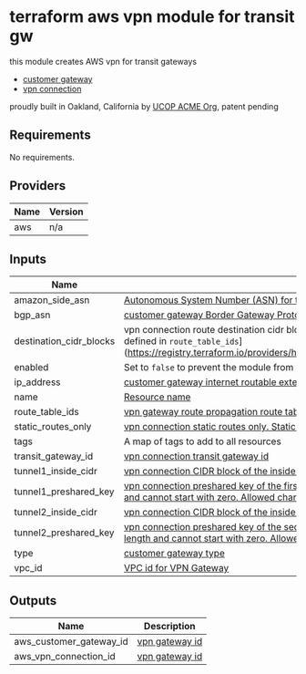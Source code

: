 # terraform aws vpn module for transit gw

this module creates AWS vpn for transit gateways

* [customer gateway](https://www.terraform.io/docs/providers/aws/r/customer_gateway.html)
* [vpn connection](https://www.terraform.io/docs/providers/aws/r/vpn_connection.html)

proudly built in Oakland, California by [UCOP ACME Org](https://github.com/ucopacme), patent pending

## Requirements

No requirements.

## Providers

| Name | Version |
|------|---------|
| aws | n/a |

## Inputs

| Name | Description | Type | Default | Required |
|------|-------------|------|---------|:--------:|
| amazon\_side\_asn | [Autonomous System Number (ASN) for the Amazon side of the VPN gateway.](https://registry.terraform.io/providers/hashicorp/aws/latest/docs/resources/vpn_gateway#amazon_side_asn) | `string` | `64512` | no |
| bgp\_asn | [customer gateway Border Gateway Protocol (BGP) Autonomous System Number (ASN)](https://registry.terraform.io/providers/hashicorp/aws/latest/docs/resources/customer_gateway#bgp_asn) | `string` | `65000` | no |
| destination\_cidr\_blocks | vpn connection route destination cidr block for static routes. Routes to destinations will be propagated to the route tables defined in `route_table_ids`](https://registry.terraform.io/providers/hashicorp/aws/latest/docs/resources/vpn_connection_route#destination_cidr_block) | `list(string)` | `[]` | no |
| enabled | Set to `false` to prevent the module from creating resources | `bool` | `true` | no |
| ip\_address | [customer gateway internet routable external interface IP address](https://registry.terraform.io/providers/hashicorp/aws/latest/docs/resources/customer_gateway#ip_address) | `string` | n/a | yes |
| name | [Resource name](https://registry.terraform.io/providers/hashicorp/aws/latest/docs/resources/vpn#name) | `string` | `null` | no |
| route\_table\_ids | [vpn gateway route propagation route tables ids](https://registry.terraform.io/providers/hashicorp/aws/latest/docs/resources/vpn_gateway_route_propagation#route_table_id) | `list(string)` | `[]` | no |
| static\_routes\_only | [vpn connection static routes only. Static routes must be used for devices that do NOT support BGP](https://registry.terraform.io/providers/hashicorp/aws/latest/docs/resources/vpn_connection#static_routes_only) | `bool` | `false` | no |
| tags | A map of tags to add to all resources | `map(string)` | `{}` | no |
| transit\_gateway\_id | [vpn connection transit gateway id](https://registry.terraform.io/providers/hashicorp/aws/latest/docs/resources/vpn_connection#transit_gateway_id) | `string` | `null` | no |
| tunnel1\_inside\_cidr | [vpn connection CIDR block of the inside IP addresses for the first VPN tunnel](https://registry.terraform.io/providers/hashicorp/aws/latest/docs/resources/vpn_connection#tunnel1_inside_cidr) | `string` | `null` | no |
| tunnel1\_preshared\_key | [vpn connection preshared key of the first VPN tunnel. The preshared key must be between 8 and 64 characters in length and cannot start with zero. Allowed characters are alphanumeric characters, periods(.) and underscores(\_)](https://registry.terraform.io/providers/hashicorp/aws/latest/docs/resources/vpn_connection#tunnel1_preshared_key) | `string` | `null` | no |
| tunnel2\_inside\_cidr | [vpn connection CIDR block of the inside IP addresses for the second VPN tunnel](https://registry.terraform.io/providers/hashicorp/aws/latest/docs/resources/vpn_connection#tunnel2_inside_cidr) | `string` | `null` | no |
| tunnel2\_preshared\_key | [vpn connection preshared key of the second VPN tunnel. The preshared key must be between 8 and 64 characters in length and cannot start with zero. Allowed characters are alphanumeric characters, periods(.) and underscores(\_)](https://registry.terraform.io/providers/hashicorp/aws/latest/docs/resources/vpn_connection#tunnel2_preshared_key) | `string` | `null` | no |
| type | [customer gateway type](https://registry.terraform.io/providers/hashicorp/aws/latest/docs/resources/customer_gateway#type) | `string` | `"ipsec.1"` | no |
| vpc\_id | [VPC id for VPN Gateway](https://registry.terraform.io/providers/hashicorp/aws/latest/docs/resources/vpn_gateway#vpc_id) | `string` | `null` | no |

## Outputs

| Name | Description |
|------|-------------|
| aws\_customer\_gateway\_id | [vpn gateway id](https://registry.terraform.io/providers/hashicorp/aws/latest/docs/resources/vpn_gateway#id) |
| aws\_vpn\_connection\_id | [vpn gateway id](https://registry.terraform.io/providers/hashicorp/aws/latest/docs/resources/vpn_connection#id) |
